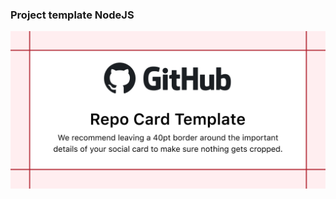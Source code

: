 ### Project template NodeJS

<p align="center">
    <img src=".github/repository-open-graph-template.png"/>
</p>